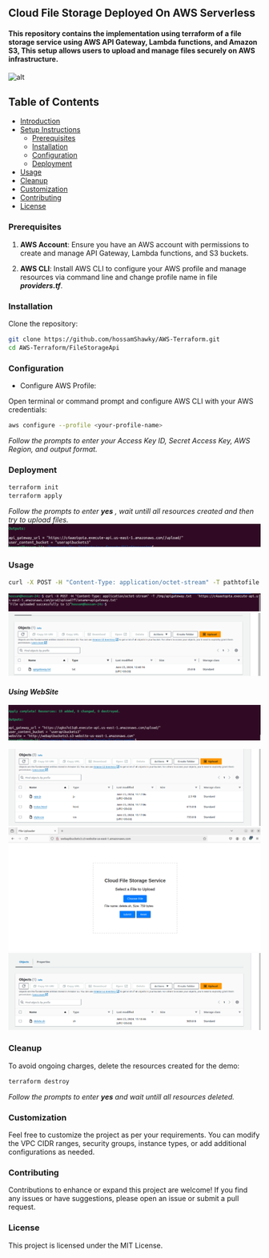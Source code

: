 ## Cloud File Storage Deployed On AWS Serverless

#### This repository contains the implementation using terraform of a file storage service using AWS API Gateway, Lambda functions, and Amazon S3, This setup allows users to upload and manage files securely on AWS infrastructure.

![alt](images/CloudFileStorageServiceArchitecture.gif)

## Table of Contents

- [Introduction](#introduction)
- [Setup Instructions](#setup-instructions)
  - [Prerequisites](#prerequisites)
  - [Installation](#installation)
  - [Configuration](#configuration)
  - [Deployment](#deployment)
- [Usage](#usage)
- [Cleanup](#cleanup)
- [Customization](#customization)
- [Contributing](#contributing)
- [License](#license)


### Prerequisites

1. **AWS Account**: Ensure you have an AWS account with permissions to create and manage API Gateway, Lambda functions, and S3 buckets.
   
2. **AWS CLI**: Install AWS CLI to configure your AWS profile and manage resources via command line and change profile name in file _**providers.tf**_.

### Installation

Clone the repository:

```bash
git clone https://github.com/hossamShawky/AWS-Terraform.git
cd AWS-Terraform/FileStorageApi
```


### Configuration
- Configure AWS Profile:

Open terminal or command prompt and configure AWS CLI with your AWS credentials:

```bash
aws configure --profile <your-profile-name>
```
_Follow the prompts to enter your Access Key ID, Secret Access Key, AWS Region, and output format._

### Deployment

```bash
terraform init
terraform apply
```
_Follow the prompts to enter **yes** , wait untill all resources created and then try to upload files._
![alt](images/outputs.png)

### Usage

```bash
curl -X POST -H "Content-Type: application/octet-stream" -T pathtofile   'APIURL/prod/upload?filename=desiredname.extension'
```
![alt](images/usage-1.png)
![alt](images/checks3-1.png)


#### _Using WebSite_
![alt](images/apply.png)

![alt](images/websites3.png)
![alt](images/upload.png)
![alt](images/check.png)

### Cleanup
To avoid ongoing charges, delete the resources created for the demo:

```bash
terraform destroy
```
_Follow the prompts to enter **yes** and wait untill all resources deleted._

### Customization
Feel free to customize the project as per your requirements. You can modify the VPC CIDR ranges, security groups, instance types, or add additional configurations as needed.

### Contributing
Contributions to enhance or expand this project are welcome! If you find any issues or have suggestions, please open an issue or submit a pull request.

### License
This project is licensed under the MIT License.

